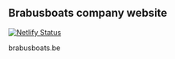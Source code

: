 ## Brabusboats company website

[![Netlify Status](https://api.netlify.com/api/v1/badges/b85d1dd2-6a15-455d-9767-02513aa6f915/deploy-status)](https://app.netlify.com/sites/brabusboats/deploys)

brabusboats.be
